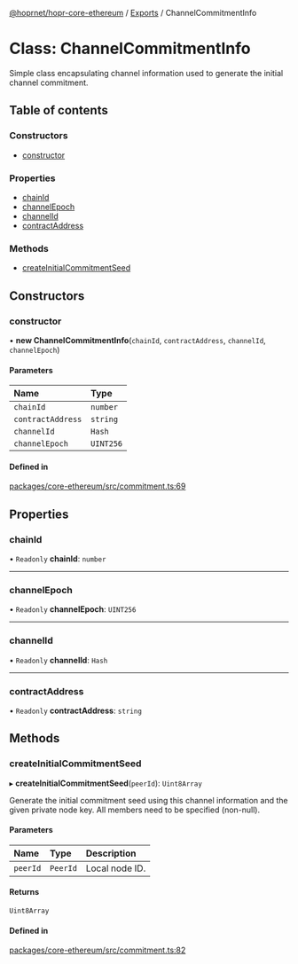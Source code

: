 [@hoprnet/hopr-core-ethereum](../README.md) / [Exports](../modules.md) / ChannelCommitmentInfo

# Class: ChannelCommitmentInfo

Simple class encapsulating channel information
used to generate the initial channel commitment.

## Table of contents

### Constructors

- [constructor](ChannelCommitmentInfo.md#constructor)

### Properties

- [chainId](ChannelCommitmentInfo.md#chainid)
- [channelEpoch](ChannelCommitmentInfo.md#channelepoch)
- [channelId](ChannelCommitmentInfo.md#channelid)
- [contractAddress](ChannelCommitmentInfo.md#contractaddress)

### Methods

- [createInitialCommitmentSeed](ChannelCommitmentInfo.md#createinitialcommitmentseed)

## Constructors

### constructor

• **new ChannelCommitmentInfo**(`chainId`, `contractAddress`, `channelId`, `channelEpoch`)

#### Parameters

| Name | Type |
| :------ | :------ |
| `chainId` | `number` |
| `contractAddress` | `string` |
| `channelId` | `Hash` |
| `channelEpoch` | `UINT256` |

#### Defined in

[packages/core-ethereum/src/commitment.ts:69](https://github.com/hoprnet/hoprnet/blob/master/packages/core-ethereum/src/commitment.ts#L69)

## Properties

### chainId

• `Readonly` **chainId**: `number`

___

### channelEpoch

• `Readonly` **channelEpoch**: `UINT256`

___

### channelId

• `Readonly` **channelId**: `Hash`

___

### contractAddress

• `Readonly` **contractAddress**: `string`

## Methods

### createInitialCommitmentSeed

▸ **createInitialCommitmentSeed**(`peerId`): `Uint8Array`

Generate the initial commitment seed using this channel information and the given
private node key.
All members need to be specified (non-null).

#### Parameters

| Name | Type | Description |
| :------ | :------ | :------ |
| `peerId` | `PeerId` | Local node ID. |

#### Returns

`Uint8Array`

#### Defined in

[packages/core-ethereum/src/commitment.ts:82](https://github.com/hoprnet/hoprnet/blob/master/packages/core-ethereum/src/commitment.ts#L82)
